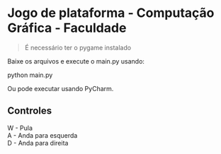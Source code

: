 # Jogo de plataforma - Computação Gráfica - Faculdade

> É necessário ter o pygame instalado

Baixe os arquivos e execute o main.py usando:

python main.py

Ou pode executar usando PyCharm.

## Controles
W - Pula <br/>
A - Anda para esquerda <br/>
D - Anda para direita <br/>
